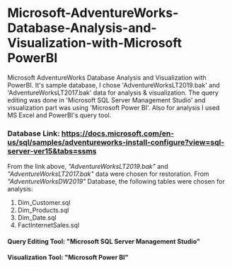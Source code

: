 # Microsoft-AdventureWorks-Database-Analysis-and-Visualization-with-Microsoft PowerBI
Microsoft AdventureWorks Database Analysis and Visualization with PowerBI. It's sample database, I chose 'AdventureWorksLT2019.bak' and 'AdventureWorksLT2017.bak' data for analysis &amp; visualization. The query editing was done in 'Microsoft SQL Server Management Studio' and visualization part was using 'Microsoft Power BI'. Also for analysis I used MS Excel and PowerBI's query tool.

### Database Link: https://docs.microsoft.com/en-us/sql/samples/adventureworks-install-configure?view=sql-server-ver15&tabs=ssms

From the link above, *"AdventureWorksLT2019.bak"* and *"AdventureWorksLT2017.bak"* data were chosen for restoration.
From *"AdventureWorksDW2019"* Database, the following tables were chosen for analysis:
1. Dim_Customer.sql
2. Dim_Products.sql
3. Dim_Date.sql
4. FactInternetSales.sql

#### Query Editing Tool: "Microsoft SQL Server Management Studio"
#### Visualization Tool: "Microsoft Power BI"

